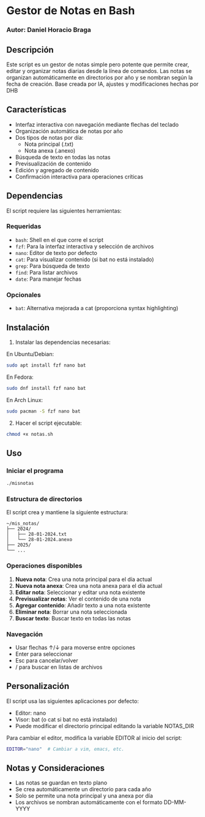 # Gestor de Notas en Bash
### Autor: Daniel Horacio Braga
## Descripción
Este script es un gestor de notas simple pero potente que permite crear, editar y organizar notas diarias desde la línea de comandos. Las notas se organizan automáticamente en directorios por año y se nombran según la fecha de creación.
Base creada por IA, ajustes y modificaciones hechas por DHB

## Características
- Interfaz interactiva con navegación mediante flechas del teclado
- Organización automática de notas por año
- Dos tipos de notas por día:
  - Nota principal (.txt)
  - Nota anexa (.anexo)
- Búsqueda de texto en todas las notas
- Previsualización de contenido
- Edición y agregado de contenido
- Confirmación interactiva para operaciones críticas

## Dependencias
El script requiere las siguientes herramientas:

### Requeridas
- `bash`: Shell en el que corre el script
- `fzf`: Para la interfaz interactiva y selección de archivos
- `nano`: Editor de texto por defecto
- `cat`: Para visualizar contenido (si bat no está instalado)
- `grep`: Para búsqueda de texto
- `find`: Para listar archivos
- `date`: Para manejar fechas

### Opcionales
- `bat`: Alternativa mejorada a cat (proporciona syntax highlighting)

## Instalación

1. Instalar las dependencias necesarias:

En Ubuntu/Debian:
```bash
sudo apt install fzf nano bat
```

En Fedora:
```bash
sudo dnf install fzf nano bat
```

En Arch Linux:
```bash
sudo pacman -S fzf nano bat
```

2. Hacer el script ejecutable:
```bash
chmod +x notas.sh
```

## Uso

### Iniciar el programa
```bash
./misnotas
```

### Estructura de directorios
El script crea y mantiene la siguiente estructura:
```
~/mis_notas/
├── 2024/
│   ├── 28-01-2024.txt
│   └── 28-01-2024.anexo
├── 2025/
└── ...
```

### Operaciones disponibles
1. **Nueva nota**: Crea una nota principal para el día actual
2. **Nueva nota anexa**: Crea una nota anexa para el día actual
3. **Editar nota**: Seleccionar y editar una nota existente
4. **Previsualizar notas**: Ver el contenido de una nota
5. **Agregar contenido**: Añadir texto a una nota existente
6. **Eliminar nota**: Borrar una nota seleccionada
7. **Buscar texto**: Buscar texto en todas las notas

### Navegación
- Usar flechas ↑/↓ para moverse entre opciones
- Enter para seleccionar
- Esc para cancelar/volver
- / para buscar en listas de archivos

## Personalización

El script usa las siguientes aplicaciones por defecto:
- Editor: nano
- Visor: bat (o cat si bat no está instalado)
- Puede modificar el directorio principal editando la variable NOTAS_DIR

Para cambiar el editor, modifica la variable EDITOR al inicio del script:
```bash
EDITOR="nano"  # Cambiar a vim, emacs, etc.
```

## Notas y Consideraciones
- Las notas se guardan en texto plano
- Se crea automáticamente un directorio para cada año
- Solo se permite una nota principal y una anexa por día
- Los archivos se nombran automáticamente con el formato DD-MM-YYYY


